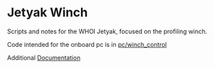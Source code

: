 Jetyak Winch
============

Scripts and notes for the WHOI Jetyak, focused on the profiling winch.

Code intended for the onboard pc is in [pc/winch_control](pc/winch_control)

Additional [Documentation](docs/General.md)

